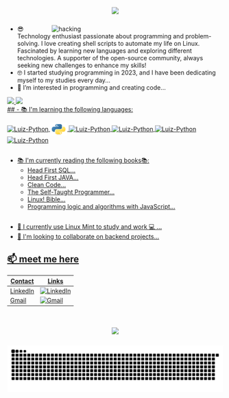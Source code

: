 <h1 align="center">
<img src="https://readme-typing-svg.herokuapp.com/?font=Righteous&size=35&center=true&vCenter=true&width=500&height=70&duration=5000&lines=Hi!+👋;+I'm+Luiz+Gustavo!;" />
</h1>
<img src="https://gifs.eco.br/wp-content/uploads/2022/10/gifs-de-gamer-3.gif" alt="hacking" min-width="400px" max-width="400px" width="400px" align="right">



- 😎 Technology enthusiast passionate about programming and problem-solving. I love creating shell scripts to automate my life on Linux. Fascinated by learning new languages and exploring different technologies. A supporter of the open-source community, always seeking new challenges to enhance my skills!
- 🤓 I started studying programming in 2023, and I have been dedicating myself to my studies every day...
- 👀 I’m interested in programming and creating code...

<div>
  <a href="https://github.com/ketteiGustavo">
  <img height="180em" src="https://github-readme-stats.vercel.app/api?username=ketteiGustavo&show_icons=true&theme=tokyonight&incluide_all_commits=true&count_private=true"/>
  <img height="180em" src="https://github-readme-stats.vercel.app/api/top-langs/?username=ketteiGustavo&layout=compact&langs_count=16&theme=tokyonight&incluide_all_commits=true&count_private=true"/>
</div>
##
 - 📚 I'm learning the following languages:    
<div style="display: inline_block"><br>
<img align="center" alt="Luiz-Python" height="30" width="40" src="https://cdn.jsdelivr.net/gh/devicons/devicon@latest/icons/mysql/mysql-original-wordmark.svg">
<img align="center" alt="Luiz-Python" height="30" width="40" src="https://raw.githubusercontent.com/devicons/devicon/master/icons/python/python-original.svg">
<img align="center" alt="Luiz-Python" height="30" width="40" src="https://cdn.jsdelivr.net/gh/devicons/devicon@latest/icons/java/java-original-wordmark.svg">
<img align="center" alt="Luiz-Python" height="30" width="40" src="https://cdn.jsdelivr.net/gh/devicons/devicon@latest/icons/linux/linux-original.svg">
<img align="center" alt="Luiz-Python" height="30" width="40" src="https://cdn.jsdelivr.net/gh/devicons/devicon@latest/icons/javascript/javascript-plain.svg" />
<img align="center" alt="Luiz-Python" height="30" width="40" src="https://cdn.jsdelivr.net/gh/devicons/devicon@latest/icons/html5/html5-plain-wordmark.svg" />          
</div>        
         

       
##

- 📚 I'm currently reading the following books📚:
  - Head First SQL...
  - Head First JAVA...
  - Clean Code...
  - The Self-Taught Programmer...
  - Linux! Bible...
  - Programming logic and algorithms with JavaScript...

## 
- 🐧 I currently use Linux Mint to study and work 💻 ...
- 💞️ I'm looking to collaborate on backend projects...

## 📫 meet me here

| Contact | Links |
|-------|---------|
|LinkedIn | [![LinkedIn](https://img.shields.io/badge/LinkedIn-000?style=for-the-badge&logo=linkedin&logoColor=0E76A8)](https://www.linkedin.com/in/luizgustavocesar/)
| Gmail | [![Gmail](https://img.shields.io/badge/Gmail-D14836?style=for-the-badge&logo=gmail&logoColor=white)](mailto:luizgcesar@gmail.com)

##

<h1 align="center">
<img src="https://readme-typing-svg.herokuapp.com/?font=Righteous&size=35&center=true&vCenter=true&width=500&height=70&duration=4500&lines=Bye👋!;" />
</h1>



![snake gif](https://github.com/ketteiGustavo/ketteiGustavo/blob/output/github-snake-dark.svg)


<!---
LuizGCesar/LuizGCesar is a ✨ special ✨ repository because its `README.md` (this file) appears on your GitHub profile.
You can click the Preview link to take a look at your changes.
--->

